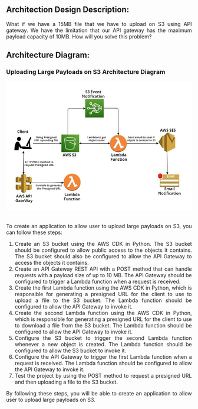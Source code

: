 ## Architection Design Description:

<p align="justify">What if we have a 15MB file that we have to upload on S3 using API gateway. 
We have the limitation that our API gateway has the maximum payload capacity of 10MB. How will you solve this problem?</p>

##  Architecture Diagram:

### Uploading Large Payloads on S3 Architecture Diagram
<div align="center">
   <div align="center">
    <img src="Architecture_Diagram/Uploading_Large_Payloads_on_S3.jpg" width='700'/>
   </div>
</div>
</br>



<p align="justify">To create an application to allow user to upload large payloads on S3, you can follow these steps:</p>
<ol align="justify">   
<li>Create an S3 bucket using the AWS CDK in Python. The S3 bucket should be configured to allow public access to the objects it contains. The S3 bucket should also be configured to allow the API Gateway to access the objects it contains.</li>

<li>Create an API Gateway REST API with a POST method that can handle requests with a payload size of up to 10 MB. The API Gateway should be configured to trigger a Lambda function when a request is received.</li>

<li>Create the first Lambda function using the AWS CDK in Python, which is responsible for generating a presigned URL for the client to use to upload a file to the S3 bucket. The Lambda function should be configured to allow the API Gateway to invoke it.</li>

<li>Create the second Lambda function using the AWS CDK in Python, which is responsible for generating a presigned URL for the client to use to download a file from the S3 bucket. The Lambda function should be configured to allow the API Gateway to invoke it.</li>

<li>Configure the S3 bucket to trigger the second Lambda function whenever a new object is created. The Lambda function should be configured to allow the S3 bucket to invoke it.</li>

<li>Configure the API Gateway to trigger the first Lambda function when a request is received. The Lambda function should be configured to allow the API Gateway to invoke it.</li>

<li>Test the project by using the POST method to request a presigned URL and then uploading a file to the S3 bucket.</li>

</ol>
<p align="justify">By following these steps, you will be able to create an application to allow user to upload large payloads on S3.</p>

